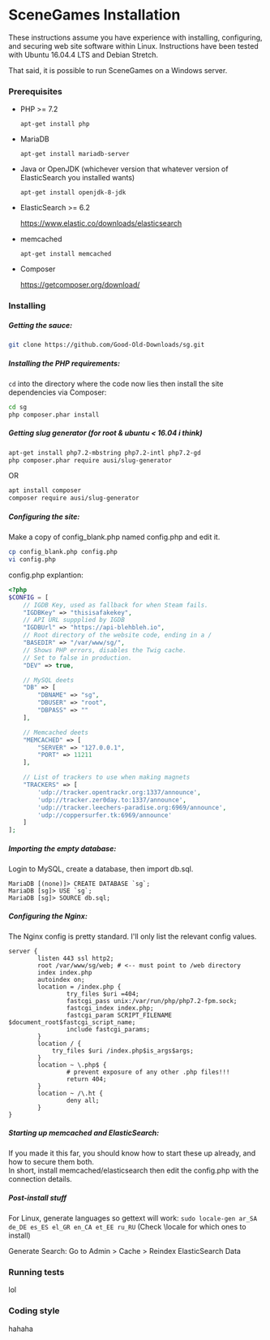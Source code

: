 # SceneGames Installation

These instructions assume you have experience with installing, configuring, and securing web site software within Linux. Instructions have been tested with Ubuntu 16.04.4 LTS and Debian Stretch.

That said, it is possible to run SceneGames on a Windows server.
### Prerequisites

- PHP >= 7.2

  `apt-get install php`
- MariaDB

  `apt-get install mariadb-server`
- Java or OpenJDK (whichever version that whatever version of ElasticSearch you installed wants)

  `apt-get install openjdk-8-jdk`
- ElasticSearch >= 6.2

  https://www.elastic.co/downloads/elasticsearch
- memcached

  `apt-get install memcached`
- Composer

  https://getcomposer.org/download/

### Installing
##### Getting the sauce:

```bash
git clone https://github.com/Good-Old-Downloads/sg.git
```

##### Installing the PHP requirements:
`cd` into the directory where the code now lies then install the site dependencies via Composer:
```bash
cd sg
php composer.phar install
```
##### Getting slug generator (for root & ubuntu < 16.04 i think)
```bash
apt-get install php7.2-mbstring php7.2-intl php7.2-gd
php composer.phar require ausi/slug-generator
```
OR
```bash
apt install composer
composer require ausi/slug-generator
```

##### Configuring the site:
Make a copy of config_blank.php named config.php and edit it.
```bash
cp config_blank.php config.php
vi config.php
```
config.php explantion:
```php
<?php
$CONFIG = [
    // IGDB Key, used as fallback for when Steam fails.
    "IGDBKey" => "thisisafakekey",
    // API URL suppplied by IGDB
    "IGDBUrl" => "https://api-blehbleh.io",
    // Root directory of the website code, ending in a /
    "BASEDIR" => "/var/www/sg/",
    // Shows PHP errors, disables the Twig cache.
    // Set to false in production.
    "DEV" => true,

    // MySQL deets
    "DB" => [
        "DBNAME" => "sg",
        "DBUSER" => "root",
        "DBPASS" => ""
    ],

    // Memcached deets
    "MEMCACHED" => [
        "SERVER" => "127.0.0.1",
        "PORT" => 11211
    ],

    // List of trackers to use when making magnets
    "TRACKERS" => [
        'udp://tracker.opentrackr.org:1337/announce',
        'udp://tracker.zer0day.to:1337/announce',
        'udp://tracker.leechers-paradise.org:6969/announce',
        'udp://coppersurfer.tk:6969/announce'
    ]
];
```

##### Importing the empty database:
Login to MySQL, create a database, then import db.sql.
```
MariaDB [(none)]> CREATE DATABASE `sg`;
MariaDB [sg]> USE `sg`;
MariaDB [sg]> SOURCE db.sql;
```

##### Configuring the Nginx:
The Nginx config is pretty standard. I'll only list the relevant config values.
```nginx
server {
        listen 443 ssl http2;
        root /var/www/sg/web; # <-- must point to /web directory
        index index.php
        autoindex on;
        location = /index.php {
                try_files $uri =404;
                fastcgi_pass unix:/var/run/php/php7.2-fpm.sock;
                fastcgi_index index.php;
                fastcgi_param SCRIPT_FILENAME $document_root$fastcgi_script_name;
                include fastcgi_params;
        }
        location / {
            try_files $uri /index.php$is_args$args;
        }
        location ~ \.php$ {
                # prevent exposure of any other .php files!!!
                return 404;
        }
        location ~ /\.ht {
                deny all;
        }
}
```

##### Starting up memcached and ElasticSearch:
If you made it this far, you should know how to start these up already, and how to secure them both.  
In short, install memcached/elasticsearch then edit the config.php with the connection details.

##### Post-install stuff
For Linux, generate languages so gettext will work:
`sudo locale-gen ar_SA de_DE es_ES el_GR en_CA et_EE ru_RU` (Check \locale for which ones to install)

Generate Search:
Go to Admin > Cache > Reindex ElasticSearch Data

### Running tests
lol

### Coding style
hahaha

